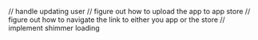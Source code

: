 // handle updating user
// figure out how to upload the app to app store
// figure out how to navigate the link to either you app or the store
// implement shimmer loading